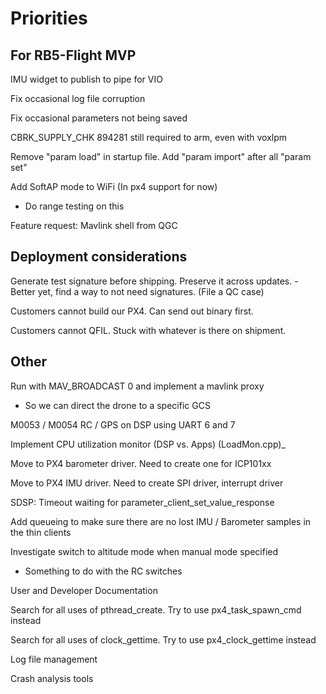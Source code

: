 
# Priorities

## For RB5-Flight MVP

IMU widget to publish to pipe for VIO

Fix occasional log file corruption

Fix occasional parameters not being saved

CBRK_SUPPLY_CHK 894281 still required to arm, even with voxlpm

Remove "param load" in startup file. Add "param import" after all "param set"

Add SoftAP mode to WiFi (In px4 support for now)
- Do range testing on this

Feature request: Mavlink shell from QGC

## Deployment considerations

Generate test signature before shipping. Preserve it across updates.
    - Better yet, find a way to not need signatures. (File a QC case)

Customers cannot build our PX4. Can send out binary first.

Customers cannot QFIL. Stuck with whatever is there on shipment.

## Other

Run with MAV_BROADCAST 0 and implement a mavlink proxy
   * So we can direct the drone to a specific GCS

M0053 / M0054 RC / GPS on DSP using UART 6 and 7

Implement CPU utilization monitor (DSP vs. Apps) (LoadMon.cpp)_

Move to PX4 barometer driver. Need to create one for ICP101xx

Move to PX4 IMU driver. Need to create SPI driver, interrupt driver

SDSP: Timeout waiting for parameter_client_set_value_response

Add queueing to make sure there are no lost IMU / Barometer samples in the thin clients

Investigate switch to altitude mode when manual mode specified
- Something to do with the RC switches

User and Developer Documentation

Search for all uses of pthread_create. Try to use px4_task_spawn_cmd instead

Search for all uses of clock_gettime. Try to use px4_clock_gettime instead

Log file management

Crash analysis tools
